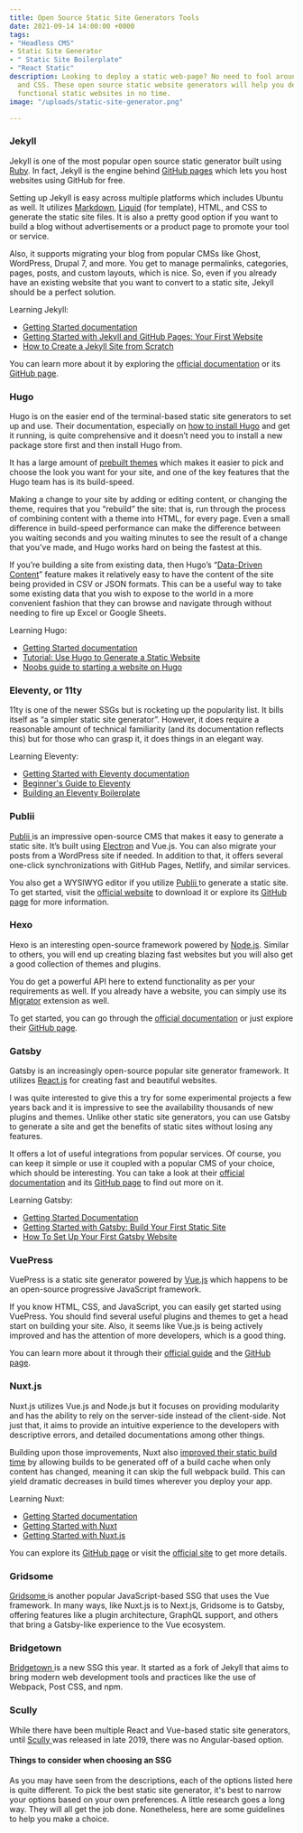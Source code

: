 ```yaml
---
title: Open Source Static Site Generators Tools
date: 2021-09-14 14:00:00 +0000
tags:
- "‎Headless CMS"
- Static Site Generator
- " ‎Static Site Boilerplate"
- "‎React Static"
description: Looking to deploy a static web-page? No need to fool around with HTML
  and CSS. These open source static website generators will help you deploy beautiful,
  functional static websites in no time.
image: "/uploads/static-site-generator.png"

---
```

### Jekyll

Jekyll is one of the most popular open source static generator built using [Ruby](https://www.ruby-lang.org/en/). In fact, Jekyll is the engine behind [GitHub pages](https://pages.github.com/) which lets you host websites using GitHub for free.

Setting up Jekyll is easy across multiple platforms which includes Ubuntu as well. It utilizes [Markdown](https://github.com/Shopify/liquid/wiki), [Liquid](https://github.com/Shopify/liquid/wiki) (for template), HTML, and CSS to generate the static site files. It is also a pretty good option if you want to build a blog without advertisements or a product page to promote your tool or service.

Also, it supports migrating your blog from popular CMSs like Ghost, WordPress, Drupal 7, and more. You get to manage permalinks, categories, pages, posts, and custom layouts, which is nice. So, even if you already have an existing website that you want to convert to a static site, Jekyll should be a perfect solution. 

Learning Jekyll:

* [Getting Started documentation](https://jekyllrb.com/docs/)
* [Getting Started with Jekyll and GitHub Pages: Your First Website](https://www.aleksandrhovhannisyan.com/blog/getting-started-with-jekyll-and-github-pages/)
* [How to Create a Jekyll Site from Scratch](https://sayzlim.net/create-jekyll-site-beginners/)

You can learn more about it by exploring the [official documentation](https://jekyllrb.com/docs/) or its [GitHub page](https://github.com/jekyll/jekyll).

### Hugo

Hugo is on the easier end of the terminal-based static site generators to set up and use. Their documentation, especially on [how to install Hugo](https://gohugo.io/getting-started/installing/#windows) and get it running, is quite comprehensive and it doesn’t need you to install a new package store first and then install Hugo from.

It has a large amount of [prebuilt themes](https://themes.gohugo.io/) which makes it easier to pick and choose the look you want for your site, and one of the key features that the Hugo team has is its build-speed.

Making a change to your site by adding or editing content, or changing the theme, requires that you “rebuild” the site: that is, run through the process of combining content with a theme into HTML, for every page. Even a small difference in build-speed performance can make the difference between you waiting seconds and you waiting minutes to see the result of a change that you’ve made, and Hugo works hard on being the fastest at this.

If you’re building a site from existing data, then Hugo’s “[Data-Driven Content](https://gohugo.io/templates/data-templates/#data-driven-content)” feature makes it relatively easy to have the content of the site being provided in CSV or JSON formats. This can be a useful way to take some existing data that you wish to expose to the world in a more convenient fashion that they can browse and navigate through without needing to fire up Excel or Google Sheets.

Learning Hugo:

* [Getting Started documentation](https://gohugo.io/getting-started/)
* [Tutorial: Use Hugo to Generate a Static Website](https://thenewstack.io/tutorial-use-hugo-to-generate-a-static-website/)
* [Noobs guide to starting a website on Hugo](https://levelup.gitconnected.com/build-your-personal-moats-noobs-guide-to-starting-a-website-on-hugo-5ba40b64f2a7)

### Eleventy, or 11ty

11ty is one of the newer SSGs but is rocketing up the popularity list. It bills itself as “a simpler static site generator”. However, it does require a reasonable amount of technical familiarity (and its documentation reflects this) but for those who can grasp it, it does things in an elegant way.

Learning Eleventy:

* [Getting Started with Eleventy documentation](https://www.11ty.dev/docs/getting-started/)
* [Beginner's Guide to Eleventy](https://tatianamac.com/posts/beginner-eleventy-tutorial-parti/)
* [Building an Eleventy Boilerplate](https://thefrugaldeveloper.life/posts/building-an-eleventy-boilerplate-pt-1/)

### Publii

[Publii ](https://getpublii.com/)is an impressive open-source CMS that makes it easy to generate a static site. It’s built using [Electron](https://www.electronjs.org/) and Vue.js. You can also migrate your posts from a WordPress site if needed. In addition to that, it offers several one-click synchronizations with GitHub Pages, Netlify, and similar services.

You also get a WYSIWYG editor if you utilize [Publii ](https://getpublii.com/)to generate a static site. To get started, visit the [official website](https://getpublii.com/) to download it or explore its [GitHub page](https://github.com/GetPublii/Publii) for more information.

### Hexo

Hexo is an interesting open-source framework powered by [Node.js](https://nodejs.org/en/). Similar to others, you will end up creating blazing fast websites but you will also get a good collection of themes and plugins.

You do get a powerful API here to extend functionality as per your requirements as well. If you already have a website, you can simply use its [Migrator](https://hexo.io/api/migrator.html) extension as well.

To get started, you can go through the [official documentation](https://hexo.io/docs/) or just explore their [GitHub page](https://github.com/hexojs/hexo).

### Gatsby

Gatsby is an increasingly open-source popular site generator framework. It utilizes [React.js](https://reactjs.org/) for creating fast and beautiful websites.

I was quite interested to give this a try for some experimental projects a few years back and it is impressive to see the availability thousands of new plugins and themes. Unlike other static site generators, you can use Gatsby to generate a site and get the benefits of static sites without losing any features.

It offers a lot of useful integrations from popular services. Of course, you can keep it simple or use it coupled with a popular CMS of your choice, which should be interesting. You can take a look at their [official documentation](https://www.gatsbyjs.com/docs/) and its [GitHub page](https://github.com/gatsbyjs/gatsby) to find out more on it.

Learning Gatsby:

* [Getting Started Documentation](https://www.gatsbyjs.com/docs/tutorial/)
* [Getting Started with Gatsby: Build Your First Static Site](https://www.sitepoint.com/gatsby-guide/)
* [How To Set Up Your First Gatsby Website](https://www.digitalocean.com/community/tutorials/how-to-set-up-your-first-gatsby-website)

### VuePress

VuePress is a static site generator powered by [Vue.js](https://vuejs.org/) which happens to be an open-source progressive JavaScript framework.

If you know HTML, CSS, and JavaScript, you can easily get started using VuePress. You should find several useful plugins and themes to get a head start on building your site. Also, it seems like Vue.js is being actively improved and has the attention of more developers, which is a good thing.

You can learn more about it through their [official guide](https://vuepress.vuejs.org/guide/) and the [GitHub page](https://github.com/vuejs/vuepress).

### Nuxt.js

Nuxt.js utilizes Vue.js and Node.js but it focuses on providing modularity and has the ability to rely on the server-side instead of the client-side. Not just that, it aims to provide an intuitive experience to the developers with descriptive errors, and detailed documentations among other things.

Building upon those improvements, Nuxt also [improved their static build time](https://nuxtjs.org/blog/nuxt-static-improvements) by allowing builds to be generated off of a build cache when only content has changed, meaning it can skip the full webpack build. This can yield dramatic decreases in build times wherever you deploy your app.

Learning Nuxt:

* [Getting Started documentation](https://nuxtjs.org/docs/2.x/get-started/installation)
* [Getting Started with Nuxt](https://www.smashingmagazine.com/2020/04/getting-started-nuxt/)
* [Getting Started with Nuxt.js](https://dev.to/lauragift21/getting-started-with-nuxt-js-1368)

You can explore its [GitHub page](https://github.com/nuxt/nuxt.js) or visit the [official site](https://nuxtjs.org/) to get more details.

### Gridsome

[Gridsome ](https://gridsome.org/)is another popular JavaScript-based SSG that uses the Vue framework. In many ways, like Nuxt.js is to Next.js, Gridsome is to Gatsby, offering features like a plugin architecture, GraphQL support, and others that bring a Gatsby-like experience to the Vue ecosystem.

### Bridgetown

[Bridgetown ](https://www.bridgetownrb.com/)is a new SSG this year. It started as a fork of Jekyll that aims to bring modern web development tools and practices like the use of Webpack, Post CSS, and npm.

### Scully 

While there have been multiple React and Vue-based static site generators, until [Scully ](https://scully.io/)was released in late 2019, there was no Angular-based option.

#### Things to consider when choosing an SSG

As you may have seen from the descriptions, each of the options listed here is quite different. To pick the best static site generator, it's best to narrow your options based on your own preferences. A little research goes a long way. They will all get the job done. Nonetheless, here are some guidelines to help you make a choice.